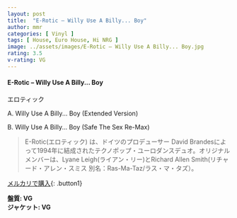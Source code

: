 ```yaml
---
layout: post
title:  "E-Rotic – Willy Use A Billy... Boy"
author: mmr
categories: [ Vinyl ]
tags: [ House, Euro House, Hi NRG ]
image: ../assets/images/E-Rotic – Willy Use A Billy... Boy.jpg
rating: 3.5
v-rating: VG
---
```


#### E-Rotic – Willy Use A Billy... Boy

エロティック

A. Willy Use A Billy... Boy (Extended Version)

B. Willy Use A Billy... Boy (Safe The Sex Re-Max)

> E-Rotic(エロティック) は、ドイツのプロデューサー David Brandesによって1994年に結成されたテクノポップ・ユーロダンスデュオ。オリジナルメンバーは、Lyane Leigh(ライアン・リー)とRichard Allen Smith(リチャード・アレン・スミス 別名：Ras-Ma-Taz/ラス・マ・タズ）。

[メルカリで購入](https://jp.mercari.com/item/m95670817955){: .button1}

<div class="mt-4 mb-4 d-flex align-items-center">
<strong class="mr-1">盤質: VG</strong>
</div>
<div class="mt-4 mb-4 d-flex align-items-center">
<strong class="mr-1">ジャケット: VG</strong>
</div>
